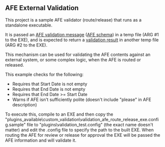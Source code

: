 AFE External Validation
-----------------------

This project is a sample AFE validator (route/release) that runs as a standalone executable.

It is passed an [AFE validation message](http://cloudfront.energynavigator.com/afenav/]releases/8.1/schemas/afe-validate.xsd) ([AFE schema](http://cloudfront.energynavigator.com/afenav/releases/8.1/schemas/afe.xsd)) in a temp file (ARG #1 to the EXE), and is expected to return a [validation result](http://cloudfront.energynavigator.com/afenav/releases/8.1/schemas/afe-validate-result.xsd) in another temp file (ARG #2 to the EXE).

This mechanism can be used for validating the AFE contents against an external system, or some complex logic, when the AFE is routed or released.

This example checks for the following:

- Requires that Start Date is not empty
- Requires that End Date is not empty
- Requires that End Date >= Start Date 
- Warns if AFE isn't sufficiently polite (doesn't include "please" in AFE description)

To execute this, compile to an EXE and then copy the "plugins\_available\custom\_validation\validation\_afe\_route\_release\_exe.config.sample" file to "plugins\validation\_test.config" (the exact name doesn't matter) and edit the .config file to specify the path to the built EXE.  When routing the AFE for review or release for approval the EXE will be passed the AFE information and will validate it.
